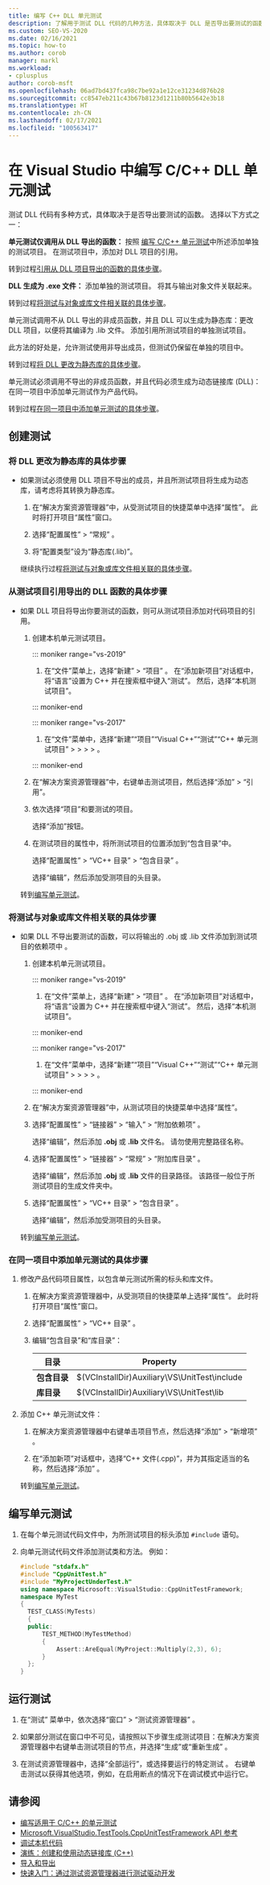 ```yaml
---
title: 编写 C++ DLL 单元测试
description: 了解用于测试 DLL 代码的几种方法，具体取决于 DLL 是否导出要测试的函数。
ms.custom: SEO-VS-2020
ms.date: 02/16/2021
ms.topic: how-to
ms.author: corob
manager: markl
ms.workload:
- cplusplus
author: corob-msft
ms.openlocfilehash: 06ad7bd437fca98c7be92a1e12ce31234d876b28
ms.sourcegitcommit: cc8547eb211c43b67b8123d1211b80b5642e3b18
ms.translationtype: HT
ms.contentlocale: zh-CN
ms.lasthandoff: 02/17/2021
ms.locfileid: "100563417"
---
```

# <a name="write-unit-tests-for-c-dlls-in-visual-studio"></a>在 Visual Studio 中编写 C/C++ DLL 单元测试

测试 DLL 代码有多种方式，具体取决于是否导出要测试的函数。 选择以下方式之一：

**单元测试仅调用从 DLL 导出的函数：** 按照 [编写 C/C++ 单元测试](writing-unit-tests-for-c-cpp.md)中所述添加单独的测试项目。 在测试项目中，添加对 DLL 项目的引用。

转到过程[引用从 DLL 项目导出的函数的具体步骤](#projectRef)。

**DLL 生成为 .exe 文件：** 添加单独的测试项目。 将其与输出对象文件关联起来。

转到过程[将测试与对象或库文件相关联的具体步骤](#objectRef)。

单元测试调用不从 DLL 导出的非成员函数，并且 DLL 可以生成为静态库：更改 DLL 项目，以便将其编译为 .lib 文件。 添加引用所测试项目的单独测试项目。

此方法的好处是，允许测试使用非导出成员，但测试仍保留在单独的项目中。

转到过程[将 DLL 更改为静态库的具体步骤](#staticLink)。

单元测试必须调用不导出的非成员函数，并且代码必须生成为动态链接库 (DLL)：在同一项目中添加单元测试作为产品代码。

转到过程[在同一项目中添加单元测试的具体步骤](#sameProject)。

## <a name="create-the-tests"></a>创建测试

### <a name="to-change-the-dll-to-a-static-library"></a><a name="staticLink"></a> 将 DLL 更改为静态库的具体步骤

- 如果测试必须使用 DLL 项目不导出的成员，并且所测试项目将生成为动态库，请考虑将其转换为静态库。

  1. 在“解决方案资源管理器”中，从受测试项目的快捷菜单中选择“属性”。 此时将打开项目“属性”窗口。

  2. 选择“配置属性” > “常规” 。

  3. 将“配置类型”设为“静态库(.lib)”。

  继续执行过程[将测试与对象或库文件相关联的具体步骤](#objectRef)。

### <a name="to-reference-exported-dll-functions-from-the-test-project"></a><a name="projectRef"></a>从测试项目引用导出的 DLL 函数的具体步骤

- 如果 DLL 项目将导出你要测试的函数，则可从测试项目添加对代码项目的引用。

  1. 创建本机单元测试项目。

      ::: moniker range="vs-2019"

      1. 在“文件”菜单上，选择“新建” > “项目”  。 在“添加新项目”对话框中，将“语言”设置为 C++ 并在搜索框中键入“测试”。 然后，选择“本机测试项目”。

      ::: moniker-end

      ::: moniker range="vs-2017"

      1. 在“文件”菜单中，选择“新建”“项目”“Visual C++”“测试”“C++ 单元测试项目” >  >  >  > 。

      ::: moniker-end

  1. 在“解决方案资源管理器”中，右键单击测试项目，然后选择“添加” > “引用”。

  1. 依次选择“项目”和要测试的项目。

       选择“添加”按钮。

  1. 在测试项目的属性中，将所测试项目的位置添加到“包含目录”中。

       选择“配置属性” > “VC++ 目录” > “包含目录”  。

       选择“编辑”，然后添加受测项目的头目录。

  转到[编写单元测试](#addTests)。

### <a name="to-link-the-tests-to-the-object-or-library-files"></a><a name="objectRef"></a>将测试与对象或库文件相关联的具体步骤

- 如果 DLL 不导出要测试的函数，可以将输出的 .obj 或 .lib 文件添加到测试项目的依赖项中 。

  1. 创建本机单元测试项目。

      ::: moniker range="vs-2019"

      1. 在“文件”菜单上，选择“新建” > “项目”  。 在“添加新项目”对话框中，将“语言”设置为 C++ 并在搜索框中键入“测试”。 然后，选择“本机测试项目”。

      ::: moniker-end

      ::: moniker range="vs-2017"

      1. 在“文件”菜单中，选择“新建”“项目”“Visual C++”“测试”“C++ 单元测试项目” >  >  >  > 。

      ::: moniker-end

  1. 在“解决方案资源管理器”中，从测试项目的快捷菜单中选择“属性”。

  1. 选择“配置属性” > “链接器” > “输入” > “附加依赖项”   。

       选择“编辑”，然后添加 **.obj** 或 **.lib** 文件名。 请勿使用完整路径名称。

  1. 选择“配置属性” > “链接器” > “常规” > “附加库目录”   。

       选择“编辑”，然后添加 **.obj** 或 **.lib** 文件的目录路径。 该路径一般位于所测试项目的生成文件夹中。

  1. 选择“配置属性” > “VC++ 目录” > “包含目录”  。

       选择“编辑”，然后添加受测项目的头目录。

  转到[编写单元测试](#addTests)。

### <a name="to-add-unit-tests-in-the-same-project"></a><a name="sameProject"></a>在同一项目中添加单元测试的具体步骤

1. 修改产品代码项目属性，以包含单元测试所需的标头和库文件。

   1. 在解决方案资源管理器中，从受测项目的快捷菜单上选择“属性”。 此时将打开项目“属性”窗口。

   1. 选择“配置属性” > “VC++ 目录” 。

   1. 编辑“包含目录”和“库目录”：

       |目录|Property|
       |-|-|
       |**包含目录** | $(VCInstallDir)Auxiliary\VS\UnitTest\include |
       |**库目录** | $(VCInstallDir)Auxiliary\VS\UnitTest\lib |

1. 添加 C++ 单元测试文件：

   1. 在解决方案资源管理器中右键单击项目节点，然后选择“添加” > “新增项”  。

   1. 在“添加新项”对话框中，选择“C++ 文件(.cpp)”，并为其指定适当的名称，然后选择“添加”  。

   转到[编写单元测试](#addTests)。

## <a name="write-the-unit-tests"></a><a name="addTests"></a> 编写单元测试

1. 在每个单元测试代码文件中，为所测试项目的标头添加 `#include` 语句。

1. 向单元测试代码文件添加测试类和方法。 例如：

    ```cpp
    #include "stdafx.h"
    #include "CppUnitTest.h"
    #include "MyProjectUnderTest.h"
    using namespace Microsoft::VisualStudio::CppUnitTestFramework;
    namespace MyTest
    {
      TEST_CLASS(MyTests)
      {
      public:
          TEST_METHOD(MyTestMethod)
          {
              Assert::AreEqual(MyProject::Multiply(2,3), 6);
          }
      };
    }
    ```

## <a name="run-the-tests"></a>运行测试

1. 在“测试”  菜单中，依次选择“窗口”   > “测试资源管理器”  。

1. 如果部分测试在窗口中不可见，请按照以下步骤生成测试项目：在解决方案资源管理器中右键单击测试项目的节点，并选择“生成”或“重新生成”  。

1. 在测试资源管理器中，选择“全部运行”，或选择要运行的特定测试   。 右键单击测试以获得其他选项，例如，在启用断点的情况下在调试模式中运行它。

## <a name="see-also"></a>请参阅

- [编写适用于 C/C++ 的单元测试](writing-unit-tests-for-c-cpp.md)
- [Microsoft.VisualStudio.TestTools.CppUnitTestFramework API 参考](../test/microsoft-visualstudio-testtools-cppunittestframework-api-reference.md)
- [调试本机代码](../debugger/debugging-native-code.md)
- [演练：创建和使用动态链接库 (C++)](/cpp/build/walkthrough-creating-and-using-a-dynamic-link-library-cpp)
- [导入和导出](/cpp/build/importing-and-exporting)
- [快速入门：通过测试资源管理器进行测试驱动开发](../test/quick-start-test-driven-development-with-test-explorer.md)

